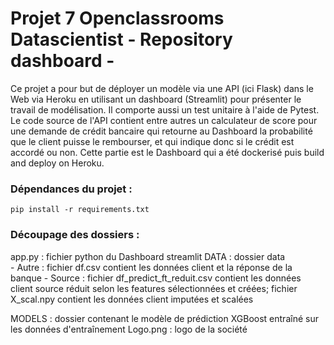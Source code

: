 # Projet 7 Openclassrooms Datascientist - Repository dashboard -

Ce projet a pour but de déployer un modèle via une API (ici Flask) dans le Web via Heroku en utilisant un dashboard (Streamlit) pour présenter le travail de modélisation. Il comporte aussi un test unitaire à l'aide de Pytest.
Le code source de l'API contient entre autres un calculateur de score pour une demande de crédit bancaire qui retourne au Dashboard la probabilité que le client puisse le rembourser, et qui indique donc si le crédit est accordé ou non. 
Cette partie est le Dashboard qui a été dockerisé puis build and deploy on Heroku.

    
### Dépendances du projet :
```
pip install -r requirements.txt
```

### Découpage des dossiers :
app.py : fichier python du Dashboard streamlit
DATA : dossier data 	
	- Autre : fichier df.csv contient les données client et la réponse de la banque
    - Source : fichier df_predict_ft_reduit.csv contient les données client source réduit selon les features sélectionnées et créées; fichier X_scal.npy contient les données client imputées et scalées

MODELS : dossier contenant le modèle de prédiction XGBoost entraîné sur les données d'entraînement
Logo.png : logo de la société





